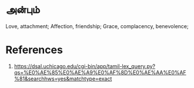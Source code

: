 # அன்பும்

Love, attachment; Affection, friendship; Grace, complacency, benevolence;

# References
1. https://dsal.uchicago.edu/cgi-bin/app/tamil-lex_query.py?qs=%E0%AE%85%E0%AE%A9%E0%AF%8D%E0%AE%AA%E0%AF%81&searchhws=yes&matchtype=exact
